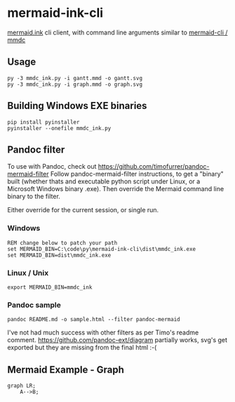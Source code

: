 # mermaid-ink-cli

[mermaid.ink](https://github.com/jihchi/mermaid.ink) cli client, with command line arguments similar to [mermaid-cli / mmdc](https://github.com/mermaid-js/mermaid-cli)

## Usage

    py -3 mmdc_ink.py -i gantt.mmd -o gantt.svg
    py -3 mmdc_ink.py -i graph.mmd -o graph.svg

## Building Windows EXE binaries

    pip install pyinstaller
    pyinstaller --onefile mmdc_ink.py

## Pandoc filter

To use with Pandoc, check out https://github.com/timofurrer/pandoc-mermaid-filter
Follow pandoc-mermaid-filter instructions, to get a "binary" built (whether thats and executable python script under Linux, or a Microsoft Windows binary .exe).
Then override the Mermaid command line binary to the filter.

Either override for the current session, or single run.

### Windows

    REM change below to patch your path
    set MERMAID_BIN=C:\code\py\mermaid-ink-cli\dist\mmdc_ink.exe
    set MERMAID_BIN=dist\mmdc_ink.exe

### Linux / Unix

    export MERMAID_BIN=mmdc_ink

### Pandoc sample

    pandoc README.md -o sample.html --filter pandoc-mermaid


I've not had much success with other filters as per Timo's readme comment.
https://github.com/pandoc-ext/diagram partially works, svg's get exported but they are missing from the final html :-(

## Mermaid Example - Graph

```mermaid
graph LR;
    A-->B;
```
